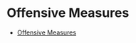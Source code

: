 # Offensive Measures

- [Offensive Measures](https://learnprompting.org/docs/prompt_hacking/offensive_measures/overview)

